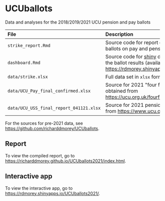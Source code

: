 # UCUballots
Data and analyses for the 2018/2019/2021 UCU pension and pay ballots

| File  | Description  |
|:--|:--|
| `strike_report.Rmd`   | Source code for report on 2019/2021 UCU ballots on pay and pensions   |   
| `dashboard.Rmd`  |  Source code for [shiny](https://shiny.rstudio.com/) dashboard for exploring the ballot results (available live at https://rdmorey.shinyapps.io/ucuballots2021/)  |
| `data/strike.xlsx`  | Full data set in `xlsx` format  |  
| `data/UCU_Pay_final_confirmed.xlsx` | Source for 2021 "four fights" ballot data, obtained from https://ucu.org.uk/fourfightsballot2021 |
| `data/UCU_USS_final_report_041121.xlsx` | Source for 2021 pension ballot data, obtained from https://www.ucu.org.uk/USSballot2021 |

For the sources for pre-2021 data, see https://github.com/richarddmorey/UCUballots.

## Report 

To view the compiled report, go to https://richarddmorey.github.io/UCUballots2021/index.html.

## Interactive app

To view the interactive app, go to https://rdmorey.shinyapps.io/UCUballots2021/.


